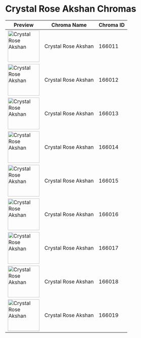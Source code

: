 # Crystal Rose Akshan Chromas

| Preview | Chroma Name | Chroma ID |
|---|---|---|
| <img src='https://raw.communitydragon.org/latest/plugins/rcp-be-lol-game-data/global/default/v1/champion-chroma-images/166/166011.png' alt='Crystal Rose Akshan' width='100'> | Crystal Rose Akshan | 166011 |
| <img src='https://raw.communitydragon.org/latest/plugins/rcp-be-lol-game-data/global/default/v1/champion-chroma-images/166/166012.png' alt='Crystal Rose Akshan' width='100'> | Crystal Rose Akshan | 166012 |
| <img src='https://raw.communitydragon.org/latest/plugins/rcp-be-lol-game-data/global/default/v1/champion-chroma-images/166/166013.png' alt='Crystal Rose Akshan' width='100'> | Crystal Rose Akshan | 166013 |
| <img src='https://raw.communitydragon.org/latest/plugins/rcp-be-lol-game-data/global/default/v1/champion-chroma-images/166/166014.png' alt='Crystal Rose Akshan' width='100'> | Crystal Rose Akshan | 166014 |
| <img src='https://raw.communitydragon.org/latest/plugins/rcp-be-lol-game-data/global/default/v1/champion-chroma-images/166/166015.png' alt='Crystal Rose Akshan' width='100'> | Crystal Rose Akshan | 166015 |
| <img src='https://raw.communitydragon.org/latest/plugins/rcp-be-lol-game-data/global/default/v1/champion-chroma-images/166/166016.png' alt='Crystal Rose Akshan' width='100'> | Crystal Rose Akshan | 166016 |
| <img src='https://raw.communitydragon.org/latest/plugins/rcp-be-lol-game-data/global/default/v1/champion-chroma-images/166/166017.png' alt='Crystal Rose Akshan' width='100'> | Crystal Rose Akshan | 166017 |
| <img src='https://raw.communitydragon.org/latest/plugins/rcp-be-lol-game-data/global/default/v1/champion-chroma-images/166/166018.png' alt='Crystal Rose Akshan' width='100'> | Crystal Rose Akshan | 166018 |
| <img src='https://raw.communitydragon.org/latest/plugins/rcp-be-lol-game-data/global/default/v1/champion-chroma-images/166/166019.png' alt='Crystal Rose Akshan' width='100'> | Crystal Rose Akshan | 166019 |

